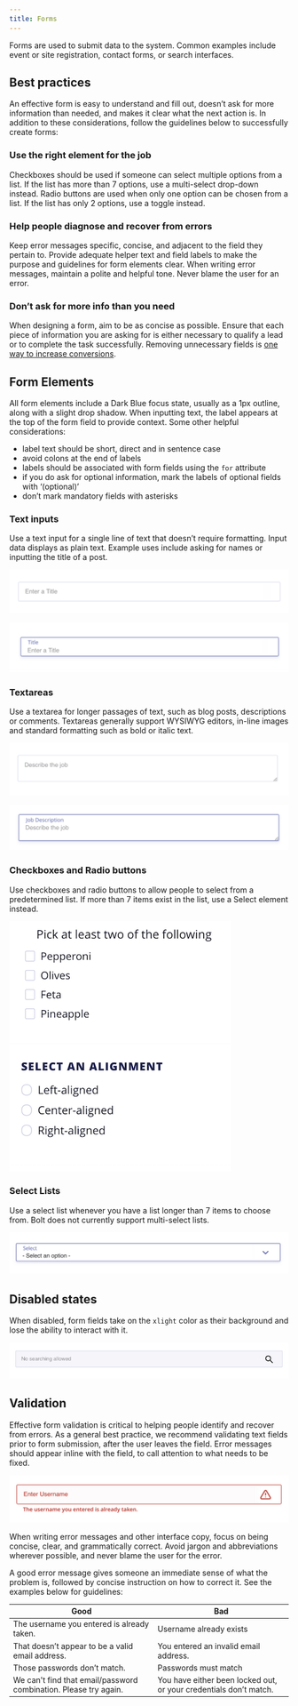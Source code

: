 ```yaml
---
title: Forms
---
```


Forms are used to submit data to the system. Common examples include event or site registration, contact forms, or search interfaces. 

## Best practices

An effective form is easy to understand and fill out, doesn’t ask for more information than needed, and makes it clear what the next action is. In addition to these considerations, follow the guidelines below to successfully create forms:

### Use the right element for the job

Checkboxes should be used if someone can select multiple options from a list. If the list has more than 7 options, use a multi-select drop-down instead. Radio buttons are used when only one option can be chosen from a list. If the list has only 2 options, use a toggle instead. 

### Help people diagnose and recover from errors

Keep error messages specific, concise, and adjacent to the field they pertain to. Provide adequate helper text and field labels to make the purpose and guidelines for form elements clear. When writing error messages, maintain a polite and helpful tone. Never blame the user for an error.

### Don’t ask for more info than you need

When designing a form, aim to be as concise as possible. Ensure that each piece of information you are asking for is either necessary to qualify a lead or to complete the task successfully. Removing unnecessary fields is [one way to increase conversions](https://conversionxl.com/blog/reduce-form-fields/). 

## Form Elements

All form elements include a Dark Blue focus state, usually as a 1px outline, along with a slight drop shadow. When inputting text, the label appears at the top of the form field to provide context. Some other helpful considerations: 

- label text should be short, direct and in sentence case
- avoid colons at the end of labels
- labels should be associated with form fields using the `for` attribute
- if you do ask for optional information, mark the labels of optional fields with ‘(optional)’
- don’t mark mandatory fields with asterisks
### Text inputs

Use a text input for a single line of text that doesn’t require formatting. Input data displays as plain text. Example uses include asking for names or inputting the title of a post.

![A static input contains helper text within the field.](../../../images/forms-text-input-static.png)

![On focus, the field label moves to the top of the input.](../../../images/forms-text-input-focus.png)

### Textareas

Use a textarea for longer passages of text, such as blog posts, descriptions or comments. Textareas generally support WYSIWYG editors, in-line images and standard formatting such as bold or italic text.

![Static input](../../../images/forms-textarea-static.png)

![Focused input](../../../images/forms-textarea-focused.png)

### Checkboxes and Radio buttons

Use checkboxes and radio buttons to allow people to select from a predetermined list. If more than 7 items exist in the list, use a Select element instead. 


![Checkboxes allow people to select more than one item.](../../../images/forms-checkbox.png)![Use radio buttons when only one item should be selected.](../../../images/forms-radio.png)

### Select Lists

Use a select list whenever you have a list longer than 7 items to choose from. Bolt does not currently support multi-select lists.

![Select lists allow users to pick from a predetermined list of options.](../../../images/forms-select.png)

## Disabled states

When disabled, form fields take on the `xlight` color as their background and lose the ability to interact with it.

![Form fields that are disabled take on a light background.](../../../images/forms_text-disabled.png)

## Validation

Effective form validation is critical to helping people identify and recover from errors. As a general best practice, we recommend validating text fields prior to form submission, after the user leaves the field. Error messages should appear inline with the field, to call attention to what needs to be fixed.

![Form errors should be placed next to the field that needs correction. The field takes on a red border and background.](../../../images/forms-text-input-error.png)


When writing error messages and other interface copy, focus on being concise, clear, and grammatically correct. Avoid jargon and abbreviations wherever possible, and never blame the user for the error. 

A good error message gives someone an immediate sense of what the problem is, followed by concise instruction on how to correct it. See the examples below for guidelines: 

| **Good**                                                         | **Bad**                                                           |
| ---------------------------------------------------------------- | ----------------------------------------------------------------- |
| The username you entered is already taken.                       | Username already exists                                           |
| That doesn’t appear to be a valid email address.                 | You entered an invalid email address.                             |
| Those passwords don’t match.                                     | Passwords must match                                              |
| We can't find that email/password combination. Please try again. | You have either been locked out, or your credentials don’t match. |


